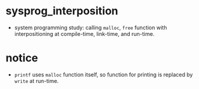 # sysprog_interposition
- system programming study: calling `malloc`, `free` function with interpositioning at compile-time, link-time, and run-time.

# notice
- `printf` uses `malloc` function itself, so function for printing is replaced by `write` at run-time.
